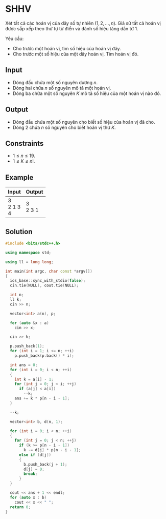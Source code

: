 # SHHV

Xét tất cả các hoán vị của dãy số tự nhiên $(1,2,...,n)$. Giả sử tất cả hoán vị được sắp xếp theo thứ tự từ điển và đánh số hiệu tăng dần từ $1$.

Yêu cầu:

- Cho trước một hoán vị, tìm số hiệu của hoán vị đây.
- Cho trước một số hiệu của một dãy hoán vị. Tìm hoán vị đó.

## Input

- Dòng đấu chứa một số nguyên dương $n$.
- Dòng hai chứa $n$ số nguyên mô tả một hoán vị.
- Dòng ba chứa một số nguyên $K$ mô tả số hiệu của một hoán vị nào đó.

## Output

- Dòng đầu chứa một số nguyên cho biết số hiệu của hoán vị đã cho.
- Dòng 2 chứa $n$ số nguyên cho biết hoán vị thứ $K$.

## Constraints

- $1\le n\le 19$.
- $1\le K\le n!$.

## Example

|Input|Output|
|-|-|
|3<br>2 1 3<br>4|3<br>2 3 1|

## Solution

```cpp
#include <bits/stdc++.h>

using namespace std;

using ll = long long;

int main(int argc, char const *argv[])
{
  ios_base::sync_with_stdio(false);
  cin.tie(NULL), cout.tie(NULL);

  int n;
  ll k;
  cin >> n;

  vector<int> a(n), p;

  for (auto &x : a)
    cin >> x;

  cin >> k;

  p.push_back(1);
  for (int i = 1; i <= n; ++i)
    p.push_back(p.back() * i);

  int ans = 0;
  for (int i = 0; i < n; ++i)
  {
    int k = a[i] - 1;
    for (int j = 0; j < i; ++j)
      if (a[j] < a[i])
        --k;
    ans += k * p[n - i - 1];
  }

  --k;

  vector<int> b, d(n, 1);

  for (int i = 0; i < n; ++i)
  {
    for (int j = 0; j < n; ++j)
      if (k >= p[n - i - 1])
        k -= d[j] * p[n - i - 1];
      else if (d[j])
      {
        b.push_back(j + 1);
        d[j] = 0;
        break;
      }
  }

  cout << ans + 1 << endl;
  for (auto x : b)
    cout << x << " ";
  return 0;
}
```
